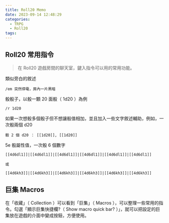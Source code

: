 ```yaml
---
title: Roll20 Memo
date: 2023-09-14 12:48:29
categories:
  - TRPG
  - Roll20
tags:
---
```


## Roll20 常用指令

> 在 Roll20 遊戲房間的聊天室，鍵入指令可以用的常用功能。

類似旁白的敘述

```
/em 突然停電，房內一片黑暗
```

骰骰子，以骰一顆 20 面骰（ 1d20 ）為例

```
/r 1d20
```

如果一次想骰多個骰子但不想讓骰值相加，並且加入一些文字敘述輔助，例如，一次骰兩個 d20

```
骰 2 個 d20 ： [[1d20]], [[1d20]]
```

5e 骰屬性值，一次骰 6 個數字

```
[[4d6dl1]]|[[4d6dl1]]|[[4d6dl1]]|[[4d6dl1]]|[[4d6dl1]]|[[4d6dl1]]

或

[[4d6kh3]]|[[4d6kh3]]|[[4d6kh3]]|[[4d6kh3]]|[[4d6kh3]]|[[4d6kh3]]
```

## 巨集 Macros

在「收藏」（ Collection ）可以看到「巨集」（ Macros ），可以整理一些常用的指令。勾選「顯示巨集快捷欄?（ Show macro quick bar? ）」，就可以把設定的巨集放在遊戲的介面中變成按鈕，方便使用。
